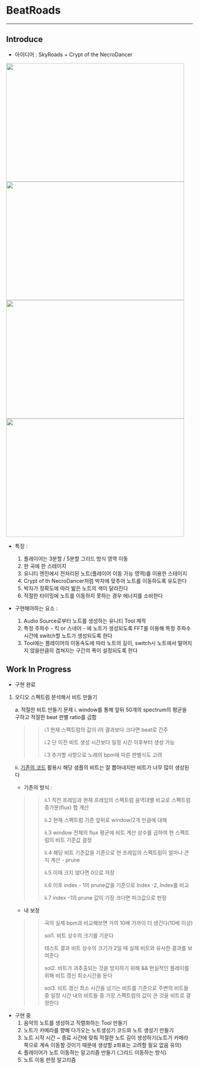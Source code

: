 # BeatRoads

---

## Introduce

- 아이디어 : SkyRoads + Crypt of the NecroDancer

<img src="https://github.com/YosephKim0207/BeatRoads/assets/46564046/27f6bddb-a156-48ba-8721-908eeb488191" width="480" height="320"/>

<img src="https://github.com/YosephKim0207/BeatRoads/assets/46564046/34b7a469-9353-46d8-8753-62c6eac20858" width="480" height="320"/>

<img src="https://github.com/YosephKim0207/BeatRoads/assets/46564046/63129347-4ad6-4283-8381-0c17c37c76ed" width="480" height="320"/>

<img src="https://github.com/YosephKim0207/BeatRoads/assets/46564046/ade3e0e0-643a-4996-9faf-74c9b5028bd7" width="480" height="320"/>


- 특징 :
  1. 플레이어는 3분할 / 5분할 그리드 방식 영역 이동
  2. 한 곡에 한 스테이지
  3. 유니티 엔진에서 전처리된 노트(플레이어 이동 가능 영역)를 이용한 스테이지
  4. Crypt of th NecroDancer처럼 박자에 맞추어 노트를 이동하도록 유도한다
  5. 박자가 정확도에 따라 밟은 노트의 색이 달라진다
  6. 적절한 타이밍에 노트를 이동하지 못하는 경우 에너지를 소비한다

- 구현해야하는 요소 :
  1. Audio Source로부터 노트를 생성하는 유니티 Tool 제작
  2. 특정 주파수 - 킥 or 스네어 - 에 노트가 생성되도록 FFT를 이용해 특정 주파수 시간에 switch할 노트가 생성되도록 한다
  3. Tool에는 플레이어의 이동속도에 따라 노트의 길이, switch시 노트에서 떨어지지 않을만큼의 겹쳐지는 구간의 폭이 설정되도록 한다
 
## Work In Progress

- 구현 완료

1. 오디오 스펙트럼 분석해서 비트 만들기
   
     a. 적절한 비트 만들기 문제
      i. window를 통해 앞뒤 50개의 spectrum의 평균을 구하고 적절한 beat 판별 ratio를 곱함
      >> i.1 현재 스펙트럼의 값이 i의 결과보다 크다면 beat로 간주
      >> 
      >> i.2 단 이전 비트 생성 시간보다 일정 시간 이후부터 생성 가능
      >> 
      >> i.3 추가할 사항으로 노래의 bpm에 따른 판별식도 고려

      ii. [기존의 코드](https://medium.com/giant-scam/algorithmic-beat-mapping-in-unity-real-time-audio-analysis-using-the-unity-api-6e9595823ce4) 활용시 해당 샘플의 비트는 잘 뽑아내지만 비트가 너무 많이 생성된다
      - 기존의 방식 :
      >> ii.1 직전 프레임과 현재 프레임의 스펙트럼 음역대별 비교로 스펙트럼 증가분(flux) 합 계산
      >> 
      >> ii.2 현재 스펙트럼 기준 앞뒤로 window/2개 만큼에 대해
      >> 
      >> ii.3 window 전체의 flux 평균에 비트 계산 상수를 곱하여 현 스펙트럼의 비트 기준값 결정
      >> 
      >> ii.4 해당 비트 기준값을 기준으로 현 프레임의 스펙트럼이 얼마나 큰지 계산 - prune
      >> 
      >> ii.5 이때 크지 않다면 0으로 저장
      >> 
      >> ii.6 이후 index - 1의 prune값을 기준으로 Index -2, Index를 비교
      >> 
      >> ii.7 index -1의 prune 값이 가장 크다면 피크값으로 판정 

      - 내 보정
      >> 곡의 실제 bpm과 비교해보면 거의 10배 가까이 더 생긴다(10배 이상)
      >> 
      >> sol1. 비트 상수의 크기를 기운다
      >> 
      >> 테스트 결과 비트 상수의 크기가 2일 때 실제 비트와 유사한 결과를 보여준다
      >> 
      >> sol2. 비트가 과추출되는 것을 방지하기 위해 && 현실적인 플레이를 위해 비트 갱신 최소시간을 둔다
      >> 
      >> sol3.  비트 갱신 최소 시간을 넘기는 비트를 기준으로 주변의 비트들 중 일정 시간 내의 비트들 중 가장 스펙트럼의 값이 큰 것을 비트로 결정한다

- 구현 중
  1. 음악의 노트를 생성하고 직렬화하는 Tool 만들기
  2. 노트가 카메라를 향해 다가오는 노트생성기 코드와 노트 생성기 만들기
  3. 노트 시작 시간 ~ 종료 시간에 맞춰 적절한 노트 길이 생성하기(노트가 카메라 쪽으로 계속 이동할 것이기 때문에 생성할 z좌표는 고려할 필요 없음 유의)
  4. 플레이어가 노트 이동하는 알고리즘 만들기 (그리드 이동하는 방식)
  5. 노트 이동 판정 알고리즘
  
